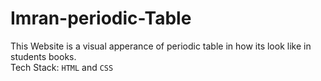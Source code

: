 # Imran-periodic-Table
This Website is a visual apperance of periodic table in how its look like in students books.<br>
Tech Stack: `HTML` and `CSS`